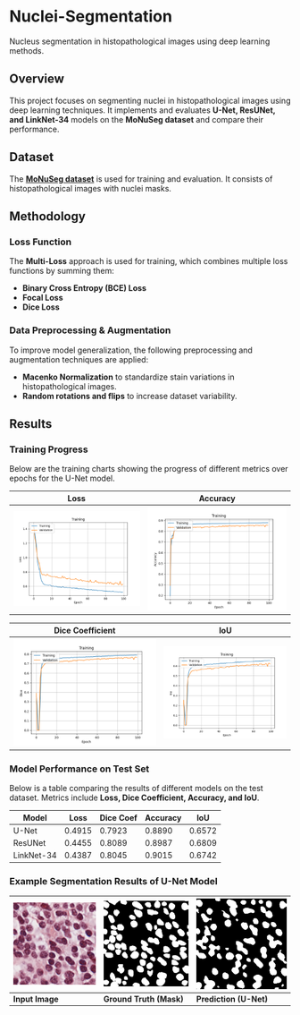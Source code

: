 # Nuclei-Segmentation
Nucleus segmentation in histopathological images using deep learning methods.

## Overview
This project focuses on segmenting nuclei in histopathological images using deep learning techniques. It implements and evaluates **U-Net, ResUNet, and LinkNet-34** models on the **MoNuSeg dataset** and compare their  performance.

## Dataset
The [**MoNuSeg dataset**](https://monuseg.grand-challenge.org/Data) is used for training and evaluation. It consists of histopathological images with nuclei masks.
## Methodology

### Loss Function
The **Multi-Loss** approach is used for training, which combines multiple loss functions by summing them:
- **Binary Cross Entropy (BCE) Loss**
- **Focal Loss**
- **Dice Loss**  

### Data Preprocessing & Augmentation
To improve model generalization, the following preprocessing and augmentation techniques are applied:
- **Macenko Normalization** to standardize stain variations in histopathological images.
- **Random rotations and flips** to increase dataset variability.

## Results
### Training Progress
Below are the training charts showing the progress of different metrics over epochs for the U-Net model.

| Loss | Accuracy |
|------------|---------------|
| ![Loss](img/training_charts/Loss.png) | ![Accuracy](img/training_charts/Accuracy.png) |

| Dice Coefficient | IoU |
|------------------------|-----------|
| ![Dice](img/training_charts/Dice.png) | ![IoU](img/training_charts/IoU.png) |

### Model Performance on Test Set
Below is a table comparing the results of different models on the test dataset. Metrics include **Loss, Dice Coefficient, Accuracy, and IoU**.

| Model      | Loss  | Dice Coef | Accuracy | IoU  |
|------------|-------|----------|----------|------|
| U-Net      | 0.4915  | 0.7923     | 0.8890     | 0.6572 |
| ResUNet    | 0.4455  | 0.8089     | 0.8987     | 0.6809 |
| LinkNet-34 | 0.4387  | 0.8045     | 0.9015     | 0.6742 |

### Example Segmentation Results of U-Net Model
| ![Input](img/example_results/input.png) | ![Mask](img/example_results/mask.png) | ![Prediction](img/example_results/pred.png) |
|----------------------------------------|-------------------------------------|-------------------------------------|
| **Input Image** | **Ground Truth (Mask)** | **Prediction (U-Net)** |

